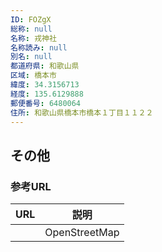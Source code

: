 ```yaml
---
ID: FOZgX
総称: null
名称: 戎神社
名称読み: null
別名: null
都道府県: 和歌山県
区域: 橋本市
緯度: 34.3156713
経度: 135.6129888
郵便番号: 6480064
住所: 和歌山県橋本市橋本１丁目１１２２
---
```


## その他

### 参考URL

| URL | 説明          |
| --- | ------------- |
|     | OpenStreetMap |
